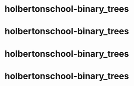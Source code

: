 # holbertonschool-binary_trees
# holbertonschool-binary_trees
# holbertonschool-binary_trees
# holbertonschool-binary_trees
